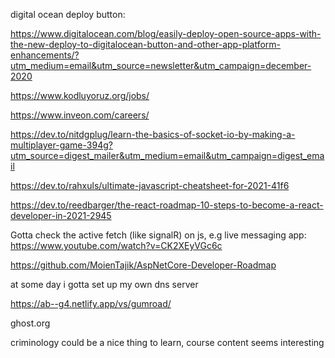 digital ocean deploy button:

https://www.digitalocean.com/blog/easily-deploy-open-source-apps-with-the-new-deploy-to-digitalocean-button-and-other-app-platform-enhancements/?utm_medium=email&utm_source=newsletter&utm_campaign=december-2020

https://www.kodluyoruz.org/jobs/


https://www.inveon.com/careers/



https://dev.to/nitdgplug/learn-the-basics-of-socket-io-by-making-a-multiplayer-game-394g?utm_source=digest_mailer&utm_medium=email&utm_campaign=digest_email



https://dev.to/rahxuls/ultimate-javascript-cheatsheet-for-2021-41f6


https://dev.to/reedbarger/the-react-roadmap-10-steps-to-become-a-react-developer-in-2021-2945


Gotta check the active fetch (like signalR) on js, e.g live messaging app:
https://www.youtube.com/watch?v=CK2XEyVGc6c

https://github.com/MoienTajik/AspNetCore-Developer-Roadmap


at some day i gotta set up my own dns server


https://ab--g4.netlify.app/vs/gumroad/

ghost.org

criminology could be a nice thing to learn, course content seems interesting
